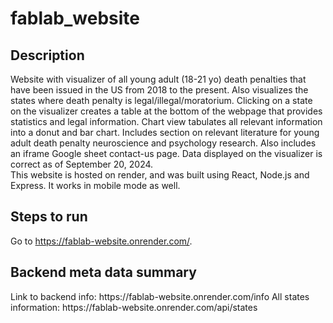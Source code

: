 # fablab_website

<h2>Description</h2>
Website with visualizer of all young adult (18-21 yo) death penalties that have been issued in the US from 2018 to the present. Also visualizes the states where death penalty is legal/illegal/moratorium. Clicking on a state on the visualizer creates a table at the bottom of the webpage that provides statistics and legal information. Chart view tabulates all relevant information into a donut and bar chart. Includes section on relevant literature for young adult death penalty neuroscience and psychology research. Also includes an iframe Google sheet contact-us page. Data displayed on the visualizer is correct as of September 20, 2024. 
<br/>
This website is hosted on render, and was built using React, Node.js and Express. It works in mobile mode as well.

<h2>Steps to run</h2>
Go to <a href="https://fablab-website.onrender.com/">https://fablab-website.onrender.com/</a>.

<h2>Backend meta data summary</h2>
Link to backend info: https://fablab-website.onrender.com/info
All states information: https://fablab-website.onrender.com/api/states
